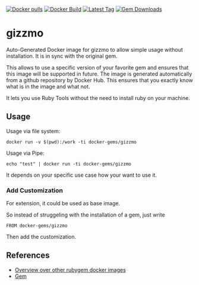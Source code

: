 [![Docker pulls](https://img.shields.io/docker/pulls/rubygem/gizzmo.svg)](https://hub.docker.com/r/rubygem/gizzmo/)
[![Docker Build](https://img.shields.io/docker/automated/rubygem/gizzmo.svg)](https://hub.docker.com/r/rubygem/gizzmo/)
[![Latest Tag](https://img.shields.io/github/tag/docker-rubygem/gizzmo.svg)](https://hub.docker.com/r/rubygem/gizzmo/)
[![Gem Downloads](https://img.shields.io/gem/dt/gizzmo.svg)](https://rubygems.org/gems/gizzmo/)
# gizzmo

Auto-Generated Docker image for gizzmo to allow simple usage without installation.
It is in sync with the original gem.

This allows to use a specific version of your favorite gem and ensures that this image will be supported in future.
The image is generated automatically from a github repository by Docker Hub.
This ensures that you exactly know what is in the image and what not.

It lets you use Ruby Tools without the need to install ruby on your machine.

## Usage

Usage via file system:

`docker run -v $(pwd):/work -ti docker-gems/gizzmo`

Usage via Pipe:

`echo "test" | docker run -ti docker-gems/gizzmo`

It depends on your specific use case how your want to use it.

### Add Customization

For extension, it could be used as base image.

So instead of struggeling with the installation of a gem, just write

`FROM docker-gems/gizzmo`

Then add the customization.

## References

 - [Overview over other rubygem docker images](https://github.com/thinkbot/docker-rubygem)
 - [Gem](https://rubygems.org/gems/gizzmo/)
